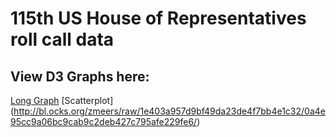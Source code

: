 # 115th US House of Representatives roll call data


## View D3 Graphs here:
[Long Graph](http://bl.ocks.org/zmeers/raw/e99eda091d1072deebc81b8fa5cdfef8/7a452a937edee691e6c3800832a26be696b41490/)
[Scatterplot] (http://bl.ocks.org/zmeers/raw/1e403a957d9bf49da23de4f7bb4e1c32/0a4e95cc9a06bc9cab9c2deb427c795afe229fe6/)
